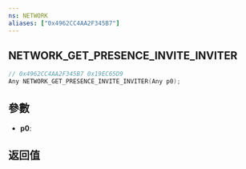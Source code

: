 ```yaml
---
ns: NETWORK
aliases: ["0x4962CC4AA2F345B7"]
---
```

## NETWORK_GET_PRESENCE_INVITE_INVITER

```c
// 0x4962CC4AA2F345B7 0x19EC65D9
Any NETWORK_GET_PRESENCE_INVITE_INVITER(Any p0);
```


## 參數
* **p0**: 

## 返回值
